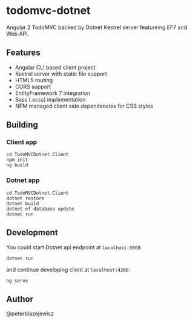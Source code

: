 # todomvc-dotnet
Angular 2 TodoMVC backed by Dotnet Kestrel server featureing EF7 and Web API.

## Features

- Angular CLI based client project
- Kestrel server with static file support
- HTML5 routing
- CORS support
- EntityFramework 7 integration
- Sass (.scss) implementation
- NPM managed client side dependencies for CSS styles

## Building

### Client app

```
cd TodoMVCDotnet.Client
npm init
ng build
```

### Dotnet app

``` 
cd TodoMVCDotnet.Client
dotnet restore
dotnet build
dotnet ef database update
dotnet run
```

## Development

You could start Dotnet api endpoint at `localhost:5000`:
```
dotnet run
```
and continue developing client at `localhost:4200`:
```
ng serve
```

## Author

@peterblazejewicz
